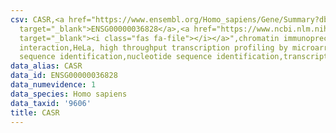 ```yaml
---
csv: CASR,<a href="https://www.ensembl.org/Homo_sapiens/Gene/Summary?db=core;g=ENSG00000036828"
  target="_blank">ENSG00000036828</a>,<a href="https://www.ncbi.nlm.nih.gov/pubmed/17216044"
  target="_blank"><i class="fas fa-file"></i></a>",chromatin immunoprecipitation assay,direct
  interaction,HeLa, high throughput transcription profiling by microarray,nucleotide
  sequence identification,nucleotide sequence identification,transcriptional regulation,
data_alias: CASR
data_id: ENSG00000036828
data_numevidence: 1
data_species: Homo sapiens
data_taxid: '9606'
title: CASR
---
```

